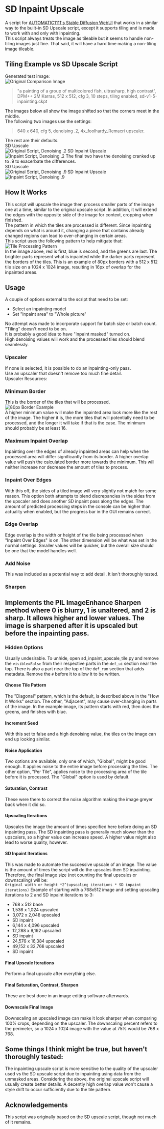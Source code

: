 # SD Inpaint Upscale

A script for [AUTOMATIC1111's Stable Diffusion WebUI](https://github.com/AUTOMATIC1111/stable-diffusion-webui) that works in a similar way to the built-in SD Upscale script, except it supports tiling and is made to work with and only with inpainting.  
This script always treats the image as tileable but it seems to handle non-tiling images just fine. That said, it will have a hard time making a non-tiling image tileable.

## Tiling Example vs SD Upscale Script
Generated test image:  
![Original Comparison Image](https://github.com/Gyarg/sd_inpaint_upscale/blob/main/images/01205-4174452299-a%20painting%20of%20a%20group%20of%20multicolored%20fish%2C%20ultrasharp%2C%20high%20contrast.jpeg)  
>"a painting of a group of multicolored fish, ultrasharp, high contrast", DPM++ 2M Karras, 512 x 512, cfg 3, 10 steps, tiling enabled, sd-v1-5-inpainting.ckpt

The images below all show the image shifted so that the corners meet in the middle.  
The following two images use the settings:  
>640 x 640, cfg 5, denoising .2, 4x_foolhardy_Remacri upscaler.

The rest are their defaults.  
SD Upscale  
![Original Script, Denoising .2](https://github.com/Gyarg/sd_inpaint_upscale/blob/main/images/original_2.jpeg)
SD Inpaint Upscale  
![Inpaint Script, Denoising .2](https://github.com/Gyarg/sd_inpaint_upscale/blob/main/images/inpaint_2.jpeg)
The final two have the denoising cranked up to .9 to exacerbate the differences.  
SD Upscale  
![Original Script, Denoising .9](https://github.com/Gyarg/sd_inpaint_upscale/blob/main/images/original_9.jpeg)
SD Inpaint Upscale  
![Inpaint Script, Denoising .9](https://github.com/Gyarg/sd_inpaint_upscale/blob/main/images/inpaint_9.jpeg)

## How It Works
This script will upscale the image then process smaller parts of the image one at a time, similar to the original upscale script. In addition, it will extend the edges with the opposite side of the image for context, cropping when finished.  
The pattern in which the tiles are processed is different. Since inpainting depends on what is around it, changing a piece that contains already changed regions can lead to over-changing in certain areas.  
This script uses the following pattern to help mitigate that:  
![Tile Processing Pattern](https://github.com/Gyarg/sd_inpaint_upscale/blob/main/images/tile_pattern_80.png)  
In the image above, red is first, blue is second, and the greens are last. The brighter parts represent what is inpainted while the darker parts represent the borders of the tiles. This is an example of 80px borders with a 512 x 512 tile size on a 1024 x 1024 image, resulting in 16px of overlap for the inpainted areas.

## Usage

A couple of options external to the script that need to be set:
* Select an inpainting model
* Set "Inpaint area" to "Whole picture"

No attempt was made to incorporate support for batch size or batch count.  
"Tiling" doesn't need to be on.  
It is probably a good idea to have "Inpaint masked" turned on.  
High denoising values will work and the processed tiles should blend seamlessly.  

### Upscaler
If none is selected, it is possible to do an inpainting-only pass.  
Use an upscaler that doesn't remove too much fine detail.  
Upscaler Resources:
&emsp;[](https://phhofm.github.io/upscale/favorites.html)
&emsp;[](https://upscale.wiki/wiki/Model_Database#Universal_Models)

### Minimum Border
This is the border of the tiles that will be processed.  
![80px Border Example](https://github.com/Gyarg/sd_inpaint_upscale/blob/main/images/border_80.png)  
A higher minimum value will make the inpainted area look more like the rest of the image. The higher it is, the more tiles that will potentially need to be processed, and the longer it will take if that is the case. The minimum should probably be at least 16.

### Maximum Inpaint Overlap
Inpainting over the edges of already inpainted areas can help when the processed area will differ significantly from its border. A higher overlap value will push the calculated border more towards the minimum. This will neither increase nor decrease the amount of tiles to process.

### Inpaint Over Edges
With this off, the sides of a tiled image will very slightly not match for some reason. This option both attempts to blend discrepancies in the sides from the upscaler and does another SD inpaint pass along the edges. The amount of predicted processing steps in the console can be higher than actuality when enabled, but the progress bar in the GUI remains correct.

### Edge Overlap
Edge overlap is the width or height of the tile being processed when "Inpaint Over Edges" is on. The other dimension will be what was set in the normal settings. Smaller values will be quicker, but the overall size should be one that the model handles well.

### Add Noise
This was included as a potential way to add detail. It isn't thoroughly tested. 

### Sharpen
Implements the PIL ImageEnhance Sharpen method where 0 is blurry, 1 is unaltered, and 2 is sharp. It allows higher and lower values. The image is sharpened after it is upscaled but before the inpainting pass.
---
### Hidden Options
Usually undesirable. To unhide, open sd_inpaint_upscale_tile.py and remove the `visible=False` from their respective parts in the `def_ui` section near the top. There is also a part near the top of the `def_run` section that adds metadata. Remove the `#` before it to allow it to be written.

#### Choose Tile Pattern
The "Diagonal" pattern, which is the default, is described above in the "How It Works" section. The other, "Adjacent", may cause over-changing in parts of the image. In the example image, its pattern starts with red, then does the greens, and finishes with blue. 

#### Increment Seed
With this set to false and a high denoising value, the tiles on the image can end up looking similar.

#### Noise Application
Two options are available, only one of which, "Global", might be good enough. It applies noise to the entire image before processing the tiles. The other option, "Per Tile", applies noise to the processing area of the tile before it is processed. The "Global" option is used by default.

#### Saturation, Contrast
These were there to correct the noise algorithm making the image greyer back when it did so.

#### Upscaling Iterations
Upscales the image the amount of times specified here before doing an SD inpainting pass. The SD inpainting pass is generally much slower than the upscalers, so a higher value can increase speed. A higher value might also lead to worse quality, however.

#### SD Inpaint Iterations
This was made to automate the successive upscale of an image.
The value is the amount of times the script will do the upscales then SD inpainting. Therefore, the final image size (not counting the final upscales or downscaling) will be:  
`Original width or height *2^(upscaling iterations * SD inpaint iterations)`
Example of starting with a 768x512 image and setting upscaling iterations to 2 and SD inpaint iterations to 3:
* 768 x 512    base
* 1,536 x 1,024    upscaled
* 3,072 x 2,048    upscaled
* SD inpaint
* 6,144 x 4,096    upscaled
* 12,288 x 8,192    upscaled
* SD inpaint
* 24,576 x 16,384    upscaled
* 49,152 x 32,768    upscaled
* SD inpaint

#### Final Upscale Iterations
Perform a final upscale after everything else.

#### Final Saturation, Contrast, Sharpen
These are best done in an image editing software afterwards.

#### Downscale Final Image
Downscaling an upscaled image can make it look sharper when comparing 100% crops, depending on the upscaler.
The downscaling percent refers to the perimeter, so a 1024 x 1024 image with the value at 75% would be 768 x 768.

## Some things I think might be true, but haven't thoroughly tested:
The inpainting upscale script is more sensitive to the quality of the upscaler used vs the SD upscale script due to inpainting using data from the unmasked areas.
Considering the above, the original upscale script will usually create better details.
A decently high overlap value won't cause a style drift to occur sufficiently due to the tile pattern.

## Acknowledgements
This script was originally based on the SD upscale script, though not much of it remains.

